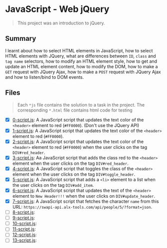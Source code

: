 # JavaScript - Web jQuery

> This project was an introduction to jQuery.

## Summary

I learnt about how to select HTML elements in JavaScript, how to select HTML elements with JQuery, what are differences between `ID`, `class` and `tag name` selectors, how to modify an HTML element style, how to get and update an HTML element content, how to modify the DOM, how to make a `GET` request with JQuery Ajax, how to make a `POST` request with JQuery Ajax and how to listen/bind to DOM events.

## Files

> Each `*js` file contains the solution to a task in the project. The corresponding `*.html` file contains html code for testing

- [x] [0-script.js](https://github.com/Ebube-Ochemba/alx-higher_level_programming/blob/master/0x15-javascript-web_jquery/0-script.js): A JavaScript script that updates the text color of the `<header>` element to red (`#FF0000`). (Don't use the JQuery API)
- [x] [1-script.js](https://github.com/Ebube-Ochemba/alx-higher_level_programming/blob/master/0x15-javascript-web_jquery/1-script.js): A JavaScript script that updates the text color of the `<header>` element to red (`#FF0000`).
- [x] [2-script.js](https://github.com/Ebube-Ochemba/alx-higher_level_programming/blob/master/0x15-javascript-web_jquery/2-script.js): A JavaScript script that updates the text color of the `<header>` element to red (`#FF0000`) when the user clicks on the tag `DIV#red_header`.
- [x] [3-script.js](https://github.com/Ebube-Ochemba/alx-higher_level_programming/blob/master/0x15-javascript-web_jquery/3-script.js): Aa JavaScript script that adds the class red to the `<header>` element when the user clicks on the tag `DIV#red_header`.
- [x] [4-script.js](https://github.com/Ebube-Ochemba/alx-higher_level_programming/blob/master/0x15-javascript-web_jquery/4-script.js): A JavaScript script that toggles the class of the `<header>` element when the user clicks on the tag `DIV#toggle_header`.
- [x] [5-script.js](https://github.com/Ebube-Ochemba/alx-higher_level_programming/blob/master/0x15-javascript-web_jquery/5-script.js): A JavaScript script that adds a `<li>` element to a list when the user clicks on the tag `DIV#add_item`.
- [x] [6-script.js](https://github.com/Ebube-Ochemba/alx-higher_level_programming/blob/master/0x15-javascript-web_jquery/6-script.js): A JavaScript script that updates the text of the `<header>` element to `New Header!!!` when the user clicks on `DIV#update_header`.
- [x] [7-script.js](https://github.com/Ebube-Ochemba/alx-higher_level_programming/blob/master/0x15-javascript-web_jquery/7-script.js): A JavaScript script that fetches the character `name` from this URL: `https://swapi-api.alx-tools.com/api/people/5/?format=json`.
- [ ] [8-script.js](https://github.com/Ebube-Ochemba/alx-higher_level_programming/blob/master/0x15-javascript-web_jquery/8-script.js):
- [ ] [9-script.js](https://github.com/Ebube-Ochemba/alx-higher_level_programming/blob/master/0x15-javascript-web_jquery/9-script.js):
- [ ] [10-script.js](https://github.com/Ebube-Ochemba/alx-higher_level_programming/blob/master/0x15-javascript-web_jquery/10-script.js):
- [ ] [11-script.js](https://github.com/Ebube-Ochemba/alx-higher_level_programming/blob/master/0x15-javascript-web_jquery/11-script.js):
- [ ] [12-script.js](https://github.com/Ebube-Ochemba/alx-higher_level_programming/blob/master/0x15-javascript-web_jquery/12-script.js):
- [ ] [13-script.js](https://github.com/Ebube-Ochemba/alx-higher_level_programming/blob/master/0x15-javascript-web_jquery/13-script.js):